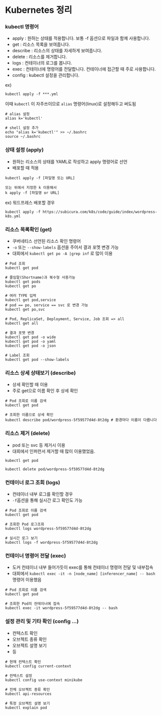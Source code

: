 # Kubernetes 정리


### kubectl 명령어

- apply :	원하는 상태를 적용합니다. 보통 -f 옵션으로 파일과 함께 사용합니다.
- get : 리소스 목록을 보여줍니다.
- describe : 리소스의 상태를 자세하게 보여줍니다.
- delete : 리소스를 제거합니다.
- logs : 컨테이너의 로그를 봅니다.
- exec : 컨테이너에 명령어를 전달합니다. 컨테이너에 접근할 때 주로 사용합니다.
- config : kubectl 설정을 관리합니다.

ex)
``` 
kubectl apply -f ***.yml
```

이때 `kubectl` 이 자주쓰이므로 `alias` 명령어(linux)로 설정해두고 써도됨 

```
# alias 설정
alias k='kubectl'

# shell 설정 추가
echo "alias k='kubectl'" >> ~/.bashrc
source ~/.bashrc
```

### 상태 설정 (apply)
- 원하는 리소스의 상태를 YAML로 작성하고 apply 명령어로 선언
- 배포할 때 적용
```
kubectl apply -f [파일명 또는 URL]

또는 위에서 지정한 k 이용해서
k apply -f [파일명 or URL]
```

ex) 워드프레스 배포할 경우
```
kubectl apply -f https://subicura.com/k8s/code/guide/index/wordpress-k8s.yml
```

### 리소스 목록확인 (get)
- 쿠버네티스 선언된 리소스 확인 명령어
- `-o` 또는 `--show-labels` 옵션을 주어서 결과 포멧 변경 가능
- 대회에서 `kubectl get po -A |grep inf` 로 많이 이용
```
# Pod 조회
kubectl get pod

# 줄임말(Shortname)과 복수형 사용가능
kubectl get pods
kubectl get po

# 여러 TYPE 입력
kubectl get pod,service
# pod == po, service == svc 로 변경 가능
kubectl get po,svc

# Pod, ReplicaSet, Deployment, Service, Job 조회 => all
kubectl get all

# 결과 포멧 변경
kubectl get pod -o wide
kubectl get pod -o yaml
kubectl get pod -o json

# Label 조회
kubectl get pod --show-labels
```

### 리소스 상세 상태보기 (describe)
- 상세 확인할 때 이용
- 주로 get으로 이름 확인 후 상세 확인
```
# Pod 조회로 이름 검색
kubectl get pod

# 조회한 이름으로 상세 확인
kubectl describe pod/wordpress-5f59577d4d-8t2dg # 환경마다 이름이 다릅니다
```

### 리소스 제거 (delete)
- pod 또는 svc 등 제거시 이용
- 대회에서 인퍼런서 제거할 때 많이 이용했었음.
```
kubectl get pod

kubectl delete pod/wordpress-5f59577d4d-8t2dg
```

### 컨테이너 로그 조회 (logs)
- 컨테이너 내부 로그를 확인할 경우
- `-f`옵션을 통해 실시간 로그 확인도 가능

```
# Pod 조회로 이름 검색
kubectl get pod

# 조회한 Pod 로그조회
kubectl logs wordpress-5f59577d4d-8t2dg

# 실시간 로그 보기
kubectl logs -f wordpress-5f59577d4d-8t2dg
```


### 컨테이너 명령어 전달 (exec)
- 도커 컨테이너 내부 들어가듯이 exec를 통해 컨테이너 명령어 전달 및 내부접속
- 대회에서 `kubectl exec -it -n [node_name] [inferencer_name] -- bash` 명령어 이용했음
```
# Pod 조회로 이름 검색
kubectl get pod

# 조회한 Pod의 컨테이너에 접속
kubectl exec -it wordpress-5f59577d4d-8t2dg -- bash
```


### 설정 관리 및 기타 확인 (config ...)
- 컨텍스트 확인
- 오브젝트 종류 확인
- 오브젝트 설명 보기
- 등
```
# 현재 컨텍스트 확인
kubectl config current-context

# 컨텍스트 설정
kubectl config use-context minikube

# 전체 오브젝트 종류 확인
kubectl api-resources

# 특정 오브젝트 설명 보기
kubectl explain pod
```


